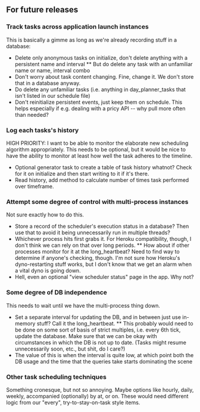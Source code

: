 ## For future releases ##

### Track tasks across application launch instances ###
This is basically a gimme as long as we're already recording stuff in a database:
* Delete only anonymous tasks on initialize, don't delete anything with a persistent name and interval
** But do delete any task with an unfamiliar name or name, interval combo
* Don't worry about task content changing. Fine, change it. We don't store that in a database anyway.
* Do delete any unfamiliar tasks (i.e. anything in day_planner_tasks that isn't listed in our schedule file)
* Don't reinitialize persistent events, just keep them on schedule. This helps especially if e.g. dealing with a pricy API -- why pull more often than needed?

### Log each tasks's history ###
HIGH PRIORITY: I want to be able to monitor the elaborate new scheduling algorithm appropriately. This needs to be optional, but it would be nice to have the ability to monitor at least how well the task adheres to the timeline.
* Optional generator task to create a table of task history whatnot? Check for it on initialize and then start writing to it if it's there.
* Read history, add method to calculate number of times task performed over timeframe.

### Attempt some degree of control with multi-process instances ###
Not sure exactly how to do this.
* Store a record of the scheduler's execution status in a database? Then use that to avoid it being unnecessarily run in multiple threads?
* Whichever process hits first grabs it. For Heroku compatibility, though, I don't think we can rely on that over long periods.
** How about if other processes monitor for it at the long_heartbeat? Need to find way to determine if anyone's checking, though. I'm not sure how Heroku's dyno-restarting stuff works, but I don't know that we get an alarm when a vital dyno is going down.
* Hell, even an optional "view scheduler status" page in the app. Why not?

### Some degree of DB independence ###
This needs to wait until we have the multi-process thing down.
* Set a separate interval for updating the DB, and in between just use in-memory stuff? Call it the long_heartbeat.
** This probably would need to be done on some sort of basis of strict multiples, i.e. every 6th tick, update the database. Make sure that we can be okay with circumstances in which the DB is not up to date. (Tasks might resume unnecessarily soon, etc., but shit, do I care?)
* The value of this is when the interval is quite low, at which point both the DB usage and the time that the queries take starts dominating the scene

### Other task scheduling techniques ###
Something cronesque, but not so annoying. Maybe options like hourly, daily, weekly, accompanied (optionally) by at, or on. These would need different logic from our "every", try-to-stay-on-task style items.
